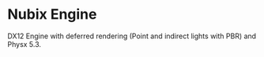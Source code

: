 # Nubix Engine
DX12 Engine with deferred rendering (Point and indirect lights with PBR) and Physx 5.3.
